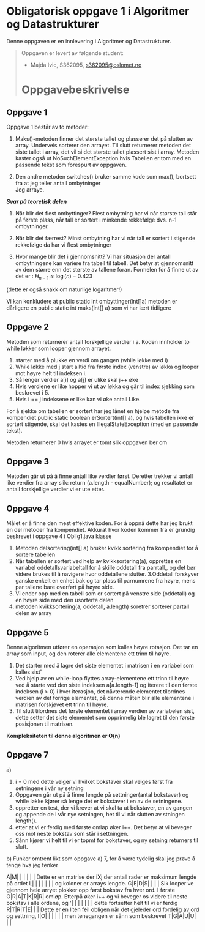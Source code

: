 # Obligatorisk oppgave 1 i Algoritmer og Datastrukturer

Denne oppgaven er en innlevering i Algoritmer og Datastrukturer. 
> Oppgaven er levert av følgende student:
> * Majda Ivic, S362095, s362095@oslomet.no
>
>
> # Oppgavebeskrivelse




## Oppgave 1

Oppgave 1 består av to metoder:

1. Maks()-metoden finner det største tallet og plasserer det på slutten av array. 
Underveis sorterer den arrayet. Til slutt returnerer metoden det siste tallet i array, det vil si 
det største tallet plassert sist i array. Metoden kaster også ut NoSuchElementException hvis 
Tabellen er tom med en passende tekst som forespurt av oppgaven.

2. Den andre metoden switches() bruker samme kode som max(), bortsett fra at jeg teller antall ombytninger  
Jeg arraye.



***Svar på teoretisk delen***

1. Når blir det flest ombyttinger?
Flest ombytning har vi når største tall står på første plass, når tall er sortert i 
minkende rekkefølge dvs. n-1 ombytninger.

2. Når blir det færrest?
Minst ombytning har vi når tall er sortert i stigende rekkefølge da har vi flest ombytninger

3. Hvor mange blir det i gjennomsnitt?
Vi har situasjon der antall ombytningene kan variere fra  tabell til tabell. Det betyr at gjennomsnitt av 
dem større enn det største av tallene foran. Formelen for å finne ut av det er : $H_{n-1} \approx \log(n) - 0.423$
 
(dette er også snakk om naturlige logaritmer!)


Vi kan konkludere at public static int ombyttinger(int[]a) metoden er dårligere en public static int maks(int[] a) 
som vi har lært tidligere

## Oppgave 2

Metoden som returnerer antall forskjellige verdier i a.
Koden innholder to while løkker som looper gjennom arrayet.

1. starter med å plukke en verdi om gangen (while løkke med i)
2. While løkke med j start alltid fra første index (venstre) av 
løkka og looper mot høyre helt til indeksen i.
3. Så lenger verdier a[i] og a[j] er ulike skal j++ øke
4. Hvis verdiene er like hopper vi ut av løkka og går til index sjekking som beskrevet i 5.
5. Hvis i == j indeksene er like kan vi øke antall Like.

For å sjekke om tabellen er sortert har jeg lånet en hjelpe metode fra kompendiet 
public static boolean erSortert(int[] a), og hvis tabellen ikke er
sortert stigende, skal det kastes en IllegalStateException (med en passende tekst).

Metoden returnerer 0 hvis arrayet er tomt slik oppgaven ber om

## Oppgave 3

Metoden går ut på å finne antall like verdier først. Deretter trekker vi antall like verdier fra array slik: return (a.length - equalNumber); og resultatet er antall forskjellige verdier vi er ute etter.


## Oppgave 4

Målet er å finne den mest effektive koden. For å oppnå dette har jeg brukt en del 
metoder fra kompendiet. Akkurat hvor koden kommer fra er grundig beskrevet i oppgave 4 i Oblig1.java klasse


1. Metoden delsortering(int[] a) bruker kvikk sortering fra kompendiet for å sortere tabellen
2. Når tabellen er sortert ved help av kvikksortering(a), opprettes en variabel oddetallsvariabeltall for å skille oddetall fra parrtall,, og det bør videre brukes til å navigere hvor oddetallene slutter.
3.Oddetall forskyver ganske enkelt en enhet bak og tar plass til parnumrene fra høyre, mens par tallene bare overført på høyre side.
4. Vi ender opp med en tabell som er sortert på venstre side (oddetall) og en høyre side med den usorterte delen
5. metoden kvikksortering(a, oddetall, a.length) soretrer sorterer partall delen av array


## Oppgave 5

Denne algoritmen utfører en operasjon som kalles høyre rotasjon. Det tar en array som input, og den roterer alle elementene ett trinn til høyre.



1. Det starter med å lagre det siste elementet i matrisen i en variabel som kalles sist'
2. Ved hjelp av en while-loop flyttes array-elementene ett trinn til høyre ved å starte ved den siste indeksen a[a.length-1] og iterere til den første indeksen (i > 0) i hver iterasjon, det nåværende elementet tilordnes verdien av det forrige elementet, på denne måten blir alle elementene i matrisen forskjøvet ett trinn til høyre.
3. Til slutt tilordnes det første elementet i array verdien av variabelen sist, dette setter det siste elementet som opprinnelig ble lagret til den første posisjonen til matrisen.

<b>Kompleksiteten til denne algoritmen er O(n) </b>


## Oppgave 7

a)
1. i = 0 med dette velger vi hvilket bokstaver skal velges først fra setningene i vår ny setning
2. Oppgaven går ut på å finne lengde på settninger(antal bokstaver) og while løkke kjører
så lenge det er bokstaver i en av de setningene.
3. oppretter en test, der vi krever at vi skal ta ut bokstaver, en av gangen og appende de i vår nye setningen,
het til vi når  slutten av stningen length().
4. etter at vi er ferdig med første omløp øker i++. Det betyr at vi beveger oss mot neste bokstav som står i settningen.
5. Sånn kjører vi helt til vi er topmt for bokstaver, og ny setning returners til slutt.

b)
 Funker omtrent likt som oppgave a) 7, for å være tydelig skal jeg prøve å tenge hva jeg tenker

A|M| | | | | |       Dette er en matrise der iXj der antall rader er maksimum lengde på ordet
L| | | | | | |       og koloner er arrays lengde. 
G|E|D|S| | | |       Sik looper ve gjennom hele arryet plokker opp først bokstav fra hver ord. I første
O|R|A|T|K|R|R|       omløp. Etterpå øker i++ og vi beveger os videre til neste bokstav i alle ordene, og
'| | | | | | |     dette fortsetter helt til vi er ferdig
R|T|R|T|E| | |      Dette er en liten feil obligen når det gjeleder ord fordelig av ord og settning, 
I|O| | | | | |      men tenegangen er sånn som beskrevet
T|G|A|U|U| | |





